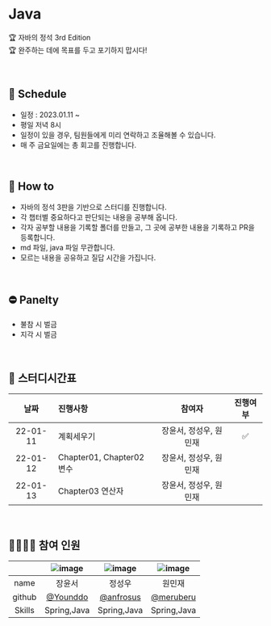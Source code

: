 # Java
🏆 자바의 정석 3rd Edition  
🏆 완주하는 데에 목표를 두고 포기하지 맙시다!

<br>

## 📆 Schedule
* 일정 : 2023.01.11 ~ 
* 평일 저녁 8시
* 일정이 있을 경우, 팀원들에게 미리 연락하고 조율해볼 수 있습니다.
* 매 주 금요일에는 총 회고를 진행합니다.

<br>

## 📃 How to 
* 자바의 정석 3판을 기반으로 스터디를 진행합니다.
* 각 챕터별 중요하다고 판단되는 내용을 공부해 옵니다.
* 각자 공부할 내용을 기록할 폴더를 만들고, 그 곳에 공부한 내용을 기록하고 PR을 등록합니다.
* md 파일, java 파일 무관합니다.
* 모르는 내용을 공유하고 질답 시간을 가집니다.

<br>

## ⛔ Panelty
* 불참 시 벌금
* 지각 시 벌금
 
<br>

## 📌 스터디시간표
|날짜|진행사항|참여자|진행여부|
|:---:|:---|:---:|:---:|
|22-01-11|계획세우기|장윤서, 정성우, 원민재|✅|
|22-01-12|Chapter01, Chapter02 변수|장윤서, 정성우, 원민재||
|22-01-13|Chapter03 연산자|장윤서, 정성우, 원민재||


<br>

## 👨‍👩‍👧‍👧 참여 인원

||![image](https://user-images.githubusercontent.com/99253403/211563396-1939db91-d2cb-4d57-a51d-5f388cc86b1e.png)|![image](https://user-images.githubusercontent.com/99253403/211563364-98d1cfa8-f1e4-46cd-a823-c9603e266dc2.png)|![image](https://user-images.githubusercontent.com/99253403/211563287-77877c84-2ca6-4af6-a907-7b76f7b9d5cf.png)|
|:---:|:---:|:---:|:---:|
|name|장윤서|정성우|원민재|
|github|[@Younddo](https://github.com/Younddo)|[@anfrosus](https://github.com/anfrosus)|[@meruberu](https://github.com/meruberu)|
|Skills|Spring,Java|Spring,Java|Spring,Java|
